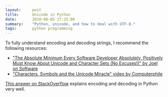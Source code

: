 ```yaml
---
layout:     post
title:      Unicode in Python
date:       2018-08-05 17:25:00
summary:    "Python, unicode, and how to deal with UTF-8."
tags:       python programming
---
```


To fully understand encoding and decoding strings, I recommend the following resources:

* ["The Absolute Minimum Every Software Developer Absolutely, Positively Must Know About Unicode and Character Sets (No Excuses!)" by Joel on Software](https://www.joelonsoftware.com/2003/10/08/the-absolute-minimum-every-software-developer-absolutely-positively-must-know-about-unicode-and-character-sets-no-excuses/)
* ["Characters, Symbols and the Unicode Miracle" video by Computerphile](https://www.youtube.com/watch?v=MijmeoH9LT4)

[This answer on StackOverflow](https://stackoverflow.com/a/35444608) explains encoding and decoding in Python very well.